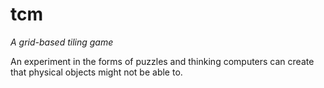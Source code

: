 # tcm
_A grid-based tiling game_

An experiment in the forms of puzzles and thinking computers can create that physical objects might not be able to.
